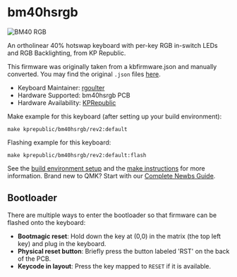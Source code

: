 # bm40hsrgb

![BM40 RGB](https://i.imgur.com/eOqXMlNh.jpg)

An ortholinear 40% hotswap keyboard with per-key RGB in-switch LEDs and RGB Backlighting, from KP Republic.

This firmware was originally taken from a kbfirmware.json and manually converted. You may find the original `.json` files [here](https://drive.google.com/drive/folders/1tlTHQIFcluK2mjZ4UbbKCsdRLgSRSPw6).

* Keyboard Maintainer: [rgoulter](https://github.com/rgoulter)
* Hardware Supported: bm40hsrgb PCB
* Hardware Availability: [KPRepublic](https://www.aliexpress.com/item/4001147779116.html)

Make example for this keyboard (after setting up your build environment):

    make kprepublic/bm40hsrgb/rev2:default

Flashing example for this keyboard:

    make kprepublic/bm40hsrgb/rev2:default:flash

See the [build environment setup](https://docs.qmk.fm/#/getting_started_build_tools) and the [make instructions](https://docs.qmk.fm/#/getting_started_make_guide) for more information. Brand new to QMK? Start with our [Complete Newbs Guide](https://docs.qmk.fm/#/newbs).

## Bootloader

There are multiple ways to enter the bootloader so that firmware can be flashed onto the keyboard:

* **Bootmagic reset**: Hold down the key at (0,0) in the matrix (the top left key) and plug in the keyboard.
* **Physical reset button**: Briefly press the button labeled 'RST' on the back of the PCB.
* **Keycode in layout**: Press the key mapped to `RESET` if it is available.
